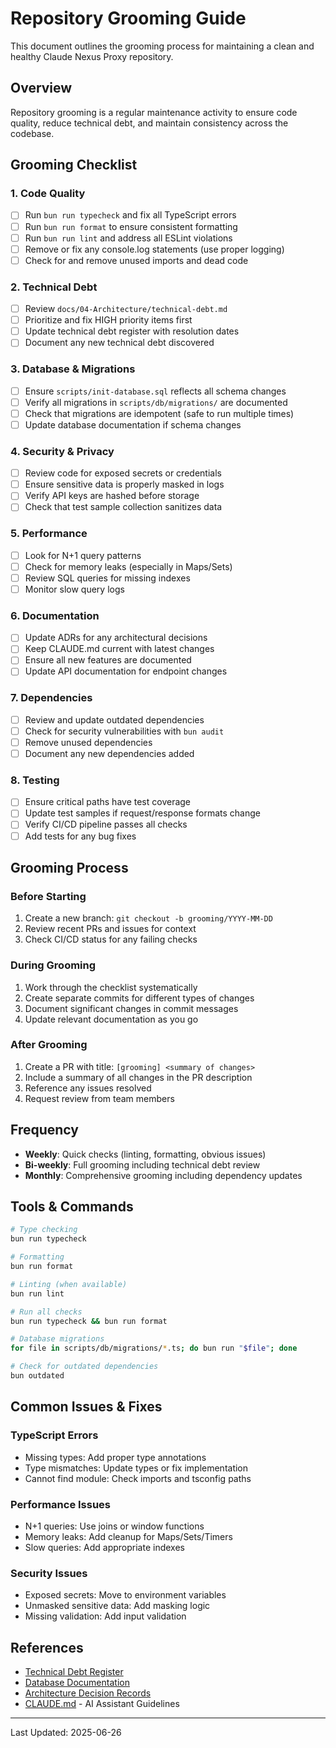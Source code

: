 # Repository Grooming Guide

This document outlines the grooming process for maintaining a clean and healthy Claude Nexus Proxy repository.

## Overview

Repository grooming is a regular maintenance activity to ensure code quality, reduce technical debt, and maintain consistency across the codebase.

## Grooming Checklist

### 1. Code Quality

- [ ] Run `bun run typecheck` and fix all TypeScript errors
- [ ] Run `bun run format` to ensure consistent formatting
- [ ] Run `bun run lint` and address all ESLint violations
- [ ] Remove or fix any console.log statements (use proper logging)
- [ ] Check for and remove unused imports and dead code

### 2. Technical Debt

- [ ] Review `docs/04-Architecture/technical-debt.md`
- [ ] Prioritize and fix HIGH priority items first
- [ ] Update technical debt register with resolution dates
- [ ] Document any new technical debt discovered

### 3. Database & Migrations

- [ ] Ensure `scripts/init-database.sql` reflects all schema changes
- [ ] Verify all migrations in `scripts/db/migrations/` are documented
- [ ] Check that migrations are idempotent (safe to run multiple times)
- [ ] Update database documentation if schema changes

### 4. Security & Privacy

- [ ] Review code for exposed secrets or credentials
- [ ] Ensure sensitive data is properly masked in logs
- [ ] Verify API keys are hashed before storage
- [ ] Check that test sample collection sanitizes data

### 5. Performance

- [ ] Look for N+1 query patterns
- [ ] Check for memory leaks (especially in Maps/Sets)
- [ ] Review SQL queries for missing indexes
- [ ] Monitor slow query logs

### 6. Documentation

- [ ] Update ADRs for any architectural decisions
- [ ] Keep CLAUDE.md current with latest changes
- [ ] Ensure all new features are documented
- [ ] Update API documentation for endpoint changes

### 7. Dependencies

- [ ] Review and update outdated dependencies
- [ ] Check for security vulnerabilities with `bun audit`
- [ ] Remove unused dependencies
- [ ] Document any new dependencies added

### 8. Testing

- [ ] Ensure critical paths have test coverage
- [ ] Update test samples if request/response formats change
- [ ] Verify CI/CD pipeline passes all checks
- [ ] Add tests for any bug fixes

## Grooming Process

### Before Starting

1. Create a new branch: `git checkout -b grooming/YYYY-MM-DD`
2. Review recent PRs and issues for context
3. Check CI/CD status for any failing checks

### During Grooming

1. Work through the checklist systematically
2. Create separate commits for different types of changes
3. Document significant changes in commit messages
4. Update relevant documentation as you go

### After Grooming

1. Create a PR with title: `[grooming] <summary of changes>`
2. Include a summary of all changes in the PR description
3. Reference any issues resolved
4. Request review from team members

## Frequency

- **Weekly**: Quick checks (linting, formatting, obvious issues)
- **Bi-weekly**: Full grooming including technical debt review
- **Monthly**: Comprehensive grooming including dependency updates

## Tools & Commands

```bash
# Type checking
bun run typecheck

# Formatting
bun run format

# Linting (when available)
bun run lint

# Run all checks
bun run typecheck && bun run format

# Database migrations
for file in scripts/db/migrations/*.ts; do bun run "$file"; done

# Check for outdated dependencies
bun outdated
```

## Common Issues & Fixes

### TypeScript Errors

- Missing types: Add proper type annotations
- Type mismatches: Update types or fix implementation
- Cannot find module: Check imports and tsconfig paths

### Performance Issues

- N+1 queries: Use joins or window functions
- Memory leaks: Add cleanup for Maps/Sets/Timers
- Slow queries: Add appropriate indexes

### Security Issues

- Exposed secrets: Move to environment variables
- Unmasked sensitive data: Add masking logic
- Missing validation: Add input validation

## References

- [Technical Debt Register](docs/04-Architecture/technical-debt.md)
- [Database Documentation](docs/03-Operations/database.md)
- [Architecture Decision Records](docs/04-Architecture/ADRs/)
- [CLAUDE.md](CLAUDE.md) - AI Assistant Guidelines

---

Last Updated: 2025-06-26
